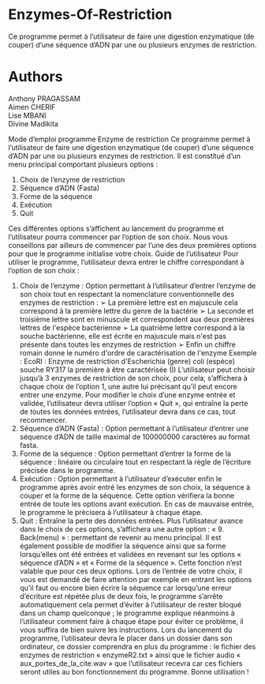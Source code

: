# Enzymes-Of-Restriction

Ce programme permet à l’utilisateur de faire une digestion enzymatique (de couper) d’une séquence d’ADN par une ou plusieurs enzymes de restriction.

# Authors

Anthony PRAGASSAM
<br>
Aimen CHERIF
<br>
Lise MBANI
<br>
Divine Madikita

Mode d’emploi programme Enzyme de restriction
Ce programme permet à l’utilisateur de faire une digestion enzymatique (de couper) d’une séquence d’ADN par une ou plusieurs enzymes de restriction.
Il est constitué d’un menu principal comportant plusieurs options :
1. Choix de l’enzyme de restriction
2. Séquence d’ADN (Fasta)
3. Forme de la séquence
4. Exécution
0. Quit

Ces différentes options s’affichent au lancement du programme et l’utilisateur pourra commencer par l’option de son choix. Nous vous conseillons par ailleurs de commencer par l’une des deux premières options pour que le programme initialise votre choix.
Guide de l’utilisateur
Pour utiliser le programme, l’utilisateur devra entrer le chiffre correspondant à l’option de son choix :
1. Choix de l’enzyme : Option permettant à l’utilisateur d’entrer l’enzyme de son choix tout en respectant la nomenclature conventionnelle des enzymes de restriction :
➢ La première lettre est en majuscule cela correspond à la première lettre du genre de la bactérie
➢ La seconde et troisième lettre sont en minuscule et correspondent aux deux premières lettres de l'espèce bactérienne
➢ La quatrième lettre correspond à la souche bactérienne, elle est écrite en majuscule mais n'est pas présente dans toutes les enzymes de restriction
➢ Enfin un chiffre romain donne le numéro d'ordre de caractérisation de l'enzyme
Exemple : EcoRI : Enzyme de restriction d'Escherichia (genre) coli (espèce) souche RY317 la première à être caractérisée (I)
L’utilisateur peut choisir jusqu’à 3 enzymes de restriction de son choix, pour cela, s’affichera à chaque choix de l’option 1, une autre lui précisant qu’il peut encore entrer une enzyme. Pour modifier le choix d’une enzyme entrée et validée, l’utilisateur devra utiliser l’option « Quit », qui entraîne la perte de toutes les données entrées, l’utilisateur devra dans ce cas, tout recommencer.
2. Séquence d’ADN (Fasta) : Option permettant à l’utilisateur d’entrer une séquence d’ADN de taille maximal de 100000000 caractères au format fasta.
3. Forme de la séquence : Option permettant d’entrer la forme de la séquence : linéaire ou circulaire tout en respectant la règle de l’écriture précisée dans le programme.
4. Exécution : Option permettant à l’utilisateur d’exécuter enfin le programme après avoir entré les enzymes de son choix, la séquence à couper et la forme de la séquence. Cette option vérifiera la bonne entrée de toute les options avant exécution. En cas de mauvaise entrée, le programme le précisera à l’utilisateur à chaque étape.
0. Quit : Entraîne la perte des données entrées.
Plus l’utilisateur avance dans le choix de ces options, s’affichera une autre option :
« 9. Back(menu) » : permettant de revenir au menu principal.
Il est également possible de modifier la séquence ainsi que sa forme lorsqu’elles ont été entrées et validées en revenant sur les options « séquence d’ADN » et « Forme de la séquence ». Cette fonction n’est valable que pour ces deux options.
Lors de l’entrée de votre choix, il vous est demandé de faire attention par exemple en entrant les options qu’il faut ou encore bien écrire la séquence car lorsqu’une erreur d’écriture est répétée plus de deux fois, le programme s’arrête automatiquement cela permet d’éviter à l’utilisateur de rester bloqué dans un champ quelconque ; le programme explique néanmoins à l’utilisateur comment faire à chaque étape pour éviter ce problème, il vous suffira de bien suivre les instructions.
Lors du lancement du programme, l’utilisateur devra le placer dans un dossier dans son ordinateur, ce dossier comprendra en plus du programme : le fichier des enzymes de restriction « enzymeR2.txt » ainsi que le fichier audio « aux_portes_de_la_cite.wav » que l’utilisateur recevra car ces fichiers seront utiles au bon fonctionnement du programme.
Bonne utilisation !
